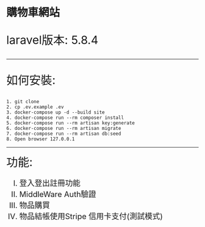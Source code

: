 # **購物車網站**

<p style=font-size:30px>laravel版本: 5.8.4</p>

---
<p style=font-size:30px>
如何安裝:
</p>

```=javascript
1. git clone 
2. cp .ev.example .ev
3. docker-compose up -d --build site
4. docker-compose run --rm composer install
5. docker-compose run --rm artisan key:generate
6. docker-compose run --rm artisan migrate
7. docker-compose run --rm artisan db:seed
8. Open browser 127.0.0.1

```

---
<span style=font-size:30px>
功能:
    <ul style='list-style-type:upper-roman;font-size:20px'> 
      <li>登入登出註冊功能</li>
      <li>MiddleWare Auth驗證</li> 
      <li>物品購買</li>
      <li>物品結帳使用Stripe 信用卡支付(測試模式)</li> 
    </ul>
</span>
